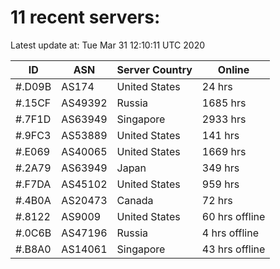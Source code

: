 # 11 recent servers:

Latest update at: Tue Mar 31 12:10:11 UTC 2020

| ID | ASN | Server Country | Online |
| -- | --- | -------------- | ------ |
| #.D09B | AS174 | United States | 24 hrs |
| #.15CF | AS49392 | Russia | 1685 hrs |
| #.7F1D | AS63949 | Singapore | 2933 hrs |
| #.9FC3 | AS53889 | United States | 141 hrs |
| #.E069 | AS40065 | United States | 1669 hrs |
| #.2A79 | AS63949 | Japan | 349 hrs |
| #.F7DA | AS45102 | United States | 959 hrs |
| #.4B0A | AS20473 | Canada | 72 hrs |
| #.8122 | AS9009 | United States | 60 hrs offline |
| #.0C6B | AS47196 | Russia | 4 hrs offline |
| #.B8A0 | AS14061 | Singapore | 43 hrs offline |

